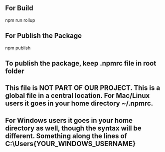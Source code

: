 ## For Build
npm run rollup

## For Publish the Package
npm publish

## To publish the package, keep .npmrc file in root folder

## This file is NOT PART OF OUR PROJECT. This is a global file in a central location. For Mac/Linux users it goes in your home directory ~/.npmrc.

## For Windows users it goes in your home directory as well, though the syntax will be different. Something along the lines of C:\Users\{YOUR_WINDOWS_USERNAME}